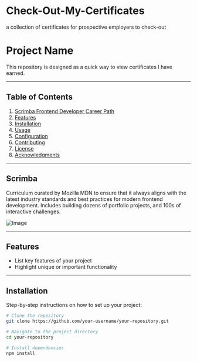 # Check-Out-My-Certificates
a collection of certificates for prospective employers to check-out


# Project Name

This repository is designed as a quick way to view certificates I have earned.

---

## Table of Contents

1. [Scrimba Frontend Developer Career Path](#Scrimba)
2. [Features](#features)
3. [Installation](#installation)
4. [Usage](#usage)
5. [Configuration](#configuration)
6. [Contributing](#contributing)
7. [License](#license)
8. [Acknowledgments](#acknowledgments)

---

## Scrimba

Curriculum curated by Mozilla MDN to ensure that it always aligns with the latest industry standards and best practices for modern frontend development.  Includes building dozens of portfolio projects, and 100s of interactive challenges.  

![Image](https://github.com/user-attachments/assets/fcd44f76-7fcb-4b32-9972-a6bc270ea769)

---

## Features

- List key features of your project
- Highlight unique or important functionality

---

## Installation

Step-by-step instructions on how to set up your project:

```bash
# Clone the repository
git clone https://github.com/your-username/your-repository.git

# Navigate to the project directory
cd your-repository

# Install dependencies
npm install
